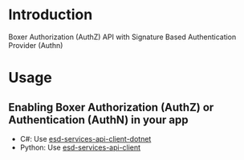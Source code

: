 # Introduction  
Boxer Authorization (AuthZ) API with Signature Based Authentication Provider (Authn)


# Usage

## Enabling Boxer Authorization (AuthZ) or Authentication (AuthN) in your app
* C#: Use [esd-services-api-client-dotnet](https://github.com/SneaksAndData/esd-services-api-client-dotnet)
* Python: Use [esd-services-api-client](https://github.com/SneaksAndData/esd-services-api-client)
